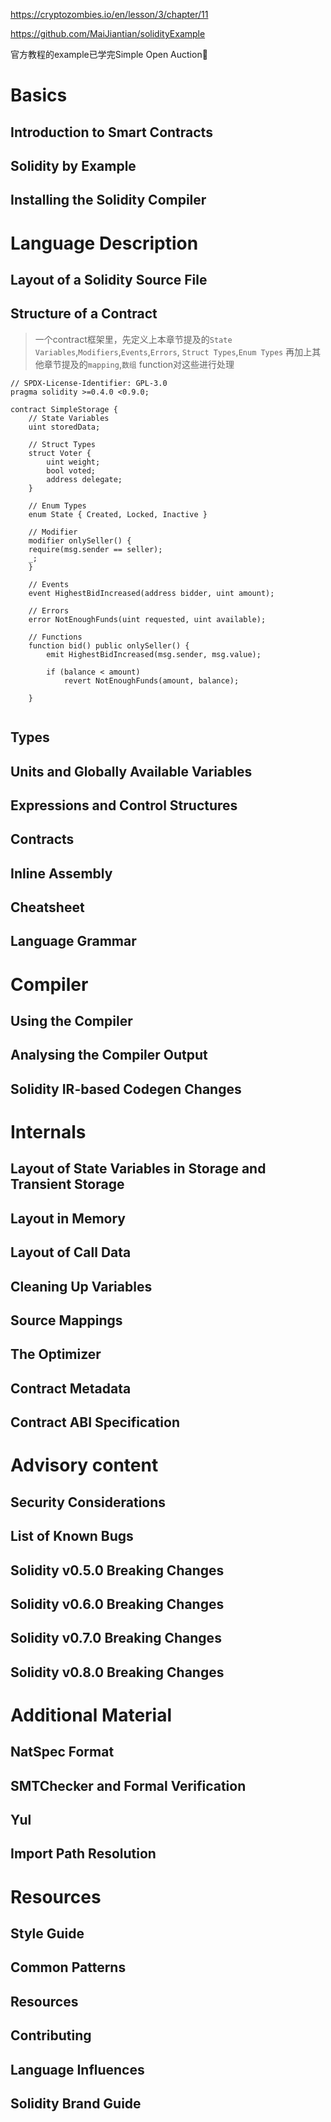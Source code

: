 https://cryptozombies.io/en/lesson/3/chapter/11

https://github.com/MaiJiantian/solidityExample

官方教程的example已学完Simple Open Auction

# Basics

## Introduction to Smart Contracts

## Solidity by Example

## Installing the Solidity Compiler

# Language Description

## Layout of a Solidity Source File

## Structure of a Contract
> 一个contract框架里，先定义上本章节提及的`State Variables`,`Modifiers`,`Events`,`Errors`, `Struct Types`,`Enum Types`
> 再加上其他章节提及的`mapping`,`数组`
> function对这些进行处理
```solidity
// SPDX-License-Identifier: GPL-3.0
pragma solidity >=0.4.0 <0.9.0;

contract SimpleStorage {
    // State Variables
    uint storedData;

    // Struct Types
    struct Voter {
        uint weight;
        bool voted;
        address delegate;
    }

    // Enum Types
    enum State { Created, Locked, Inactive } 

    // Modifier
    modifier onlySeller() { 
    require(msg.sender == seller);
    _;
    }

    // Events
    event HighestBidIncreased(address bidder, uint amount);

    // Errors
    error NotEnoughFunds(uint requested, uint available);
                      
    // Functions
    function bid() public onlySeller() {
        emit HighestBidIncreased(msg.sender, msg.value);

        if (balance < amount)
            revert NotEnoughFunds(amount, balance);              
    
    }


```

## Types

## Units and Globally Available Variables

## Expressions and Control Structures

## Contracts

## Inline Assembly

## Cheatsheet


## Language Grammar

# Compiler
## Using the Compiler

## Analysing the Compiler Output
## Solidity IR-based Codegen Changes

# Internals
## Layout of State Variables in Storage and Transient Storage

## Layout in Memory

## Layout of Call Data
## Cleaning Up Variables
## Source Mappings
## The Optimizer

## Contract Metadata

## Contract ABI Specification

# Advisory content

## Security Considerations

## List of Known Bugs
## Solidity v0.5.0 Breaking Changes

## Solidity v0.6.0 Breaking Changes

## Solidity v0.7.0 Breaking Changes

## Solidity v0.8.0 Breaking Changes

# Additional Material
## NatSpec Format

## SMTChecker and Formal Verification

## Yul

## Import Path Resolution

# Resources
## Style Guide

## Common Patterns

## Resources

## Contributing

## Language Influences
## Solidity Brand Guide






